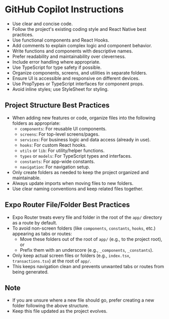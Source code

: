 # GitHub Copilot Instructions

- Use clear and concise code.
- Follow the project's existing coding style and React Native best practices.
- Use functional components and React Hooks.
- Add comments to explain complex logic and component behavior.
- Write functions and components with descriptive names.
- Prefer readability and maintainability over cleverness.
- Include error handling where appropriate.
- Use TypeScript for type safety if possible.
- Organize components, screens, and utilities in separate folders.
- Ensure UI is accessible and responsive on different devices.
- Use PropTypes or TypeScript interfaces for component props.
- Avoid inline styles; use StyleSheet for styling.

## Project Structure Best Practices

- When adding new features or code, organize files into the following folders as appropriate:
  - `components`: For reusable UI components.
  - `screens`: For top-level screens/pages.
  - `services`: For business logic and data access (already in use).
  - `hooks`: For custom React hooks.
  - `utils` or `lib`: For utility/helper functions.
  - `types` or `models`: For TypeScript types and interfaces.
  - `constants`: For app-wide constants.
  - `navigation`: For navigation setup.
- Only create folders as needed to keep the project organized and maintainable.
- Always update imports when moving files to new folders.
- Use clear naming conventions and keep related files together.

## Expo Router File/Folder Best Practices

- Expo Router treats every file and folder in the root of the `app/` directory as a route by default.
- To avoid non-screen folders (like `components`, `constants`, `hooks`, etc.) appearing as tabs or routes:
  - Move these folders out of the root of `app/` (e.g., to the project root), or
  - Prefix them with an underscore (e.g., `_components`, `_constants`).
- Only keep actual screen files or folders (e.g., `index.tsx`, `transactions.tsx`) at the root of `app/`.
- This keeps navigation clean and prevents unwanted tabs or routes from being generated.

## Note

- If you are unsure where a new file should go, prefer creating a new folder following the above structure.
- Keep this file updated as the project evolves.
